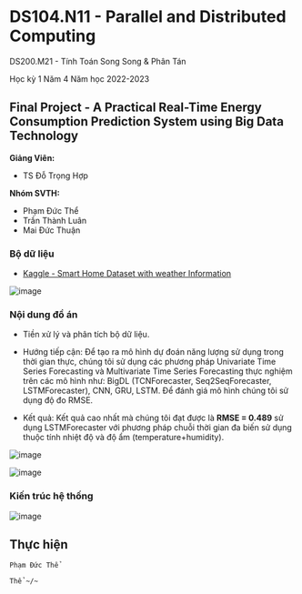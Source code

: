 # DS104.N11 - Parallel and Distributed Computing


DS200.M21 - Tính Toán Song Song & Phân Tán

Học kỳ 1 Năm 4 Năm học 2022-2023 

## Final Project - A Practical Real-Time Energy Consumption Prediction System using Big Data Technology


**Giảng Viên:** 
- TS Đỗ Trọng Hợp


**Nhóm SVTH:**
- Phạm Đức Thể
- Trần Thành Luân
- Mai Đức Thuận


### Bộ dữ liệu

- [Kaggle - Smart Home Dataset with weather Information](https://www.kaggle.com/datasets/taranvee/smart-home-dataset-with-weather-information)


![image](https://user-images.githubusercontent.com/62134515/219851137-7fd96909-2990-4632-9d86-8494a2c67ccc.png)


### Nội dung đồ án

- Tiền xử lý và phân tích bộ dữ liệu.
- Hướng tiếp cận: Để tạo ra mô hình dự đoán năng lượng sử dụng trong thời gian thực, chúng tôi sử dụng các phương pháp Univariate Time Series Forecasting và Multivariate Time Series Forecasting thực nghiệm trên các mô hình như: BigDL (TCNForecaster, Seq2SeqForecaster, LSTMForecaster), CNN, GRU, LSTM. Để đánh giá mô hình chúng tôi sử dụng độ đo RMSE.


- Kết quả: Kết quả cao nhất mà chúng tôi đạt được là **RMSE = 0.489** sử dụng LSTMForecaster với phương pháp chuỗi thời gian đa biến sử dụng thuộc tính nhiệt độ và độ ẩm (temperature+humidity).


![image](https://user-images.githubusercontent.com/62134515/219851077-4f378df2-e819-4539-868e-1121b6e3eb0c.png)


![image](https://user-images.githubusercontent.com/62134515/219851094-73e51964-4ea6-4d2f-9021-c09ac27888a7.png)






### Kiến trúc hệ thống

![image](https://user-images.githubusercontent.com/62134515/219851020-70cd28a2-bd4d-49bb-9e62-f503607da4cc.png)




## Thực hiện

```
Phạm Đức Thể

Thể ~/~
```

